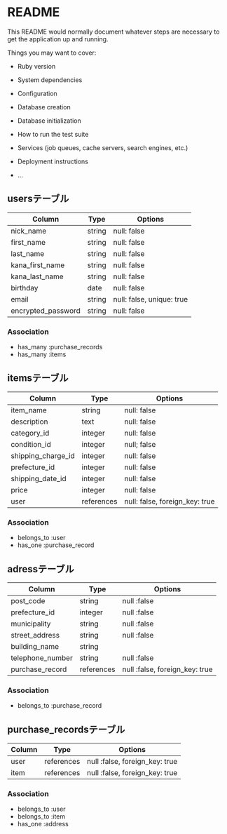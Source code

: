 # README

This README would normally document whatever steps are necessary to get the
application up and running.

Things you may want to cover:

* Ruby version

* System dependencies

* Configuration

* Database creation

* Database initialization

* How to run the test suite

* Services (job queues, cache servers, search engines, etc.)

* Deployment instructions

* ...

## usersテーブル

| Column              | Type       | Options                        |
| ------------------- | ---------- | ------------------------------ |
| nick_name           | string     | null: false                    |
| first_name          | string     | null: false                    |
| last_name           | string     | null: false                    |
| kana_first_name     | string     | null: false                    |
| kana_last_name      | string     | null: false                    |
| birthday            | date       | null: false                    |
| email               | string     | null: false, unique: true      |
| encrypted_password  | string     | null: false                    |

### Association
- has_many :purchase_records
- has_many :items



## itemsテーブル

| Column              | Type       | Options                        |
| ------------------- | ---------- | ------------------------------ |
| item_name           | string     | null: false                    |
| description         | text       | null: false                    |
| category_id         | integer    | null: false                    |
| condition_id        | integer    | null; false                    |
| shipping_charge_id  | integer    | null: false                    |
| prefecture_id       | integer    | null: false                    |
| shipping_date_id    | integer    | null: false                    |
| price               | integer    | null: false                    |
| user                | references | null: false, foreign_key: true |

### Association
- belongs_to :user
- has_one :purchase_record



## adressテーブル

| Column              | Type       | Options                        |
| ------------------- | ---------- | ------------------------------ |
| post_code           | string     | null :false                    |
| prefecture_id       | integer    | null :false                    |
| municipality        | string     | null :false                    |
| street_address      | string     | null :false                    |
| building_name       | string     |                                |
| telephone_number    | string     | null :false                    |
| purchase_record     | references | null :false, foreign_key: true |

### Association
- belongs_to :purchase_record



## purchase_recordsテーブル

| Column              | Type       | Options                        |
| ------------------- | ---------- | ------------------------------ |
| user                | references | null :false, foreign_key: true |
| item                | references | null :false, foreign_key: true |

### Association
- belongs_to :user
- belongs_to :item
- has_one :address